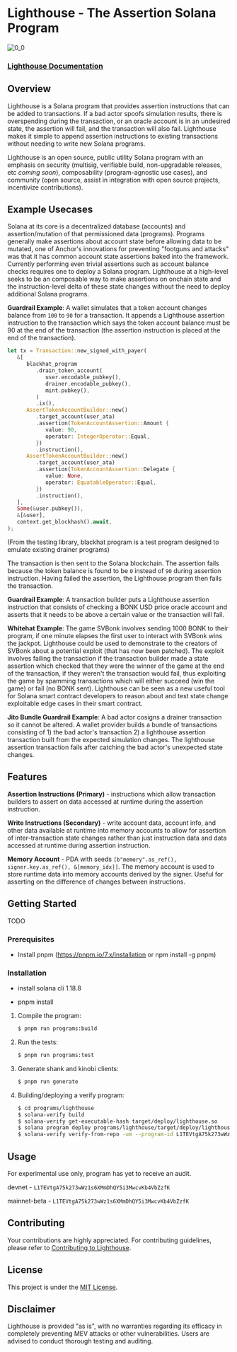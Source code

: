 # Lighthouse - The Assertion Solana Program

![0_0](https://github.com/Jac0xb/lighthouse/assets/5273873/d5bb94be-a994-424f-88e0-32a917f07129)

### [Lighthouse Documentation](https://lighthouse.voyage/)

## Overview

Lighthouse is a Solana program that provides assertion instructions that can be added to transactions. If a bad actor spoofs simulation results, there is overspending during the transaction, or an oracle account is in an undesired state, the assertion will fail, and the transaction will also fail. Lighthouse makes it simple to append assertion instructions to existing transactions without needing to write new Solana programs.

Lighthouse is an open source, public utility Solana program with an emphasis on security (multisig, verifiable build, non-upgradable releases, etc _coming soon_), composability (program-agnostic use cases), and community (open source, assist in integration with open source projects, incentivize contributions).

## Example Usecases

Solana at its core is a decentralized database (accounts) and assertion/mutation of that permissioned data (programs). Programs generally make assertions about account state before allowing data to be mutated, one of Anchor's innovations for preventing "footguns and attacks" was that it has common account state assertions baked into the framework. Currently performing even trivial assertions such as account balance checks requires one to deploy a Solana program. Lighthouse at a high-level seeks to be an composable way to make assertions on onchain state and the instruction-level delta of these state changes without the need to deploy additional Solana programs.

**Guardrail Example**: A wallet simulates that a token account changes balance from `100` to `90` for a transaction. It appends a Lighthouse assertion instruction to the transaction which says the token account balance must be 90 at the end of the transaction (the assertion instruction is placed at the end of the transaction).

```rust
let tx = Transaction::new_signed_with_payer(
   &[
      blackhat_program
         .drain_token_account(
            user.encodable_pubkey(),
            drainer.encodable_pubkey(),
            mint.pubkey(),
         )
         .ix(),
      AssertTokenAccountBuilder::new()
         .target_account(user_ata)
         .assertion(TokenAccountAssertion::Amount {
            value: 90,
            operator: IntegerOperator::Equal,
         })
         .instruction(),
      AssertTokenAccountBuilder::new()
         .target_account(user_ata)
         .assertion(TokenAccountAssertion::Delegate {
            value: None,
            operator: EquatableOperator::Equal,
         })
         .instruction(),
   ],
   Some(&user.pubkey()),
   &[&user],
   context.get_blockhash().await,
);
```

(From the testing library, blackhat program is a test program designed to emulate existing drainer programs)

The transaction is then sent to the Solana blockchain. The assertion fails because the token balance is found to be `0` instead of `90` during assertion instruction. Having failed the assertion, the Lighthouse program then fails the transaction.

**Guardrail Example**: A transaction builder puts a Lighthouse assertion instruction that consists of checking a BONK USD price oracle account and asserts that it needs to be above a certain value or the transaction will fail.

**Whitehat Example**: The game SVBonk involves sending 1000 BONK to their program, if one minute elapses the first user to interact with SVBonk wins the jackpot. Lighthouse could be used to demonstrate to the creators of SVBonk about a potential exploit (that has now been patched). The exploit involves failing the transaction if the transaction builder made a state assertion which checked that they were the winner of the game at the end of the transaction, if they weren't the transaction would fail, thus exploiting the game by spamming transactions which will either succeed (win the game) or fail (no BONK sent). Lighthouse can be seen as a new useful tool for Solana smart contract developers to reason about and test state change exploitable edge cases in their smart contract.

**Jito Bundle Guardrail Example**: A bad actor cosigns a drainer transaction so it cannot be altered. A wallet provider builds a bundle of transactions consisting of 1) the bad actor's transaction 2) a lighthouse assertion transaction built from the expected simulation changes. The lighthouse assertion transaction fails after catching the bad actor's unexpected state changes.

## Features

**Assertion Instructions (Primary)** - instructions which allow transaction builders to assert on data accessed at runtime during the assertion instruction.

**Write Instructions (Secondary)** - write account data, account info, and other data available at runtime into memory accounts to allow for assertion of inter-transaction state changes rather than just instruction data and data accessed at runtime during assertion instruction.

**Memory Account** - PDA with seeds `[b"memory".as_ref(), signer.key.as_ref(), &[memory_idx]]`. The memory account is used to store runtime data into memory accounts derived by the signer. Useful for asserting on the difference of changes between instructions.

## Getting Started

TODO

### Prerequisites

- Install pnpm (https://pnpm.io/7.x/installation or npm install -g pnpm)

### Installation

- install solana cli 1.18.8

- pnpm install

1. Compile the program:

   ```bash
   $ pnpm run programs:build
   ```

2. Run the tests:

   ```bash
   $ pnpm run programs:test
   ```

3. Generate shank and kinobi clients:

   ```bash
   $ pnpm run generate
   ```

4. Building/deploying a verify program:

   ```bash
   $ cd programs/lighthouse
   $ solana-verify build
   $ solana-verify get-executable-hash target/deploy/lighthouse.so
   $ solana program deploy programs/lighthouse/target/deploy/lighthouse.so --with-compute-unit-price 500000
   $ solana-verify verify-from-repo -um --program-id L1TEVtgA75k273wWz1s6XMmDhQY5i3MwcvKb4VbZzfK https://github.com/jac0xb/lighthouse --mount-path programs/lighthouse --library-name lighthouse
   ```

## Usage

For experimental use only, program has yet to receive an audit.

devnet - `L1TEVtgA75k273wWz1s6XMmDhQY5i3MwcvKb4VbZzfK`

mainnet-beta - `L1TEVtgA75k273wWz1s6XMmDhQY5i3MwcvKb4VbZzfK`

## Contributing

Your contributions are highly appreciated. For contributing guidelines, please refer to [Contributing to Lighthouse](CONTRIBUTING.md).

## License

This project is under the [MIT License](LICENSE).

## Disclaimer

Lighthouse is provided "as is", with no warranties regarding its efficacy in completely preventing MEV attacks or other vulnerabilities. Users are advised to conduct thorough testing and auditing.

